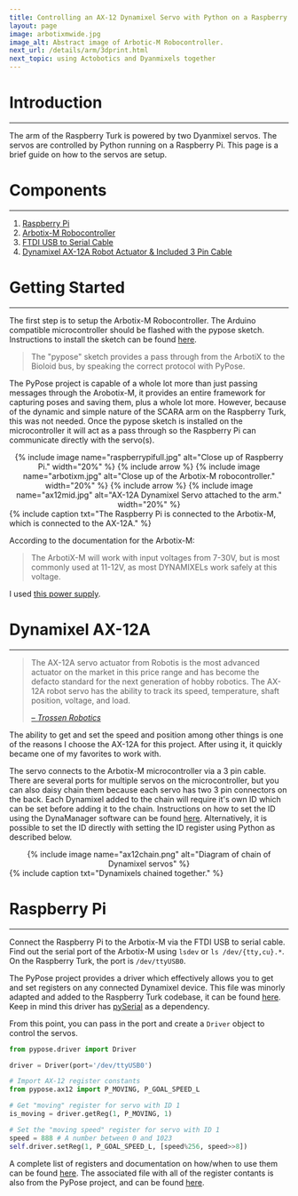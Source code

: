 ```yaml
---
title: Controlling an AX-12 Dynamixel Servo with Python on a Raspberry Pi
layout: page
image: arbotixmwide.jpg
image_alt: Abstract image of Arbotic-M Robocontroller.
next_url: /details/arm/3dprint.html
next_topic: using Actobotics and Dyanmixels together
---
```


# Introduction
---

The arm of the Raspberry Turk is powered by two Dyanmixel servos. The servos are controlled by Python running on a Raspberry Pi. This page is a brief guide on how to the servos are setup.

# Components
---

1. [Raspberry Pi](http://www.microcenter.com/product/460968/Raspberry_Pi_3_Model_B)
2. [Arbotix-M Robocontroller](http://www.trossenrobotics.com/p/arbotix-robot-controller.aspx)
3. [FTDI USB to Serial Cable](http://www.trossenrobotics.com/store/p/6406-FTDI-Cable-5V.aspx)
4. [Dynamixel AX-12A Robot Actuator & Included 3 Pin Cable](http://www.trossenrobotics.com/dynamixel-ax-12-robot-actuator.aspx)

# Getting Started
---

The first step is to setup the Arbotix-M Robocontroller. The Arduino compatible microcontroller should be flashed with the pypose sketch. Instructions to install the sketch can be found [here](http://vanadiumlabs.github.io/arbotix/#arbotixsetup).

> The "pypose" sketch provides a pass through from the ArbotiX to the Bioloid bus, by speaking the correct protocol with PyPose.

The PyPose project is capable of a whole lot more than just passing messages through the Arobotix-M, it provides an entire framework for capturing poses and saving them, plus a whole lot more. However, because of the dynamic and simple nature of the SCARA arm on the Raspberry Turk, this was not needed. Once the pypose sketch is installed on the microcontroller it will act as a pass through so the Raspberry Pi can communicate directly with the servo(s).

<center>
	{% include image name="raspberrypifull.jpg" alt="Close up of Raspberry Pi." width="20%" %}
	{% include arrow %}
	{% include image name="arbotixm.jpg" alt="Close up of the Arbotix-M robocontroller." width="20%" %}
	{% include arrow %}
	{% include image name="ax12mid.jpg" alt="AX-12A Dynamixel Servo attached to the arm." width="20%" %}
</center>
{% include caption txt="The Raspberry Pi is connected to the Arbotix-M, which is connected to the AX-12A." %}

According to the documentation for the Arbotix-M:
> The ArbotiX-M will work with input voltages from 7-30V, but is most commonly used at 11-12V, as most DYNAMIXELs work safely at this voltage.

I used [this power supply](https://www.amazon.com/gp/product/B0194B7XT6/ref=oh_aui_detailpage_o00_s00?ie=UTF8&psc=1).

# Dynamixel AX-12A
---

> The AX-12A servo actuator from Robotis is the most advanced actuator on the market in this price range and has become the defacto standard for the next generation of hobby robotics. The AX-12A robot servo has the ability to track its speed, temperature, shaft position, voltage, and load.
>
> [– _Trossen Robotics_](http://www.trossenrobotics.com/dynamixel-ax-12-robot-actuator.aspx)

The ability to get and set the speed and position among other things is one of the reasons I choose the AX-12A for this project. After using it, it quickly became one of my favorites to work with.

The servo connects to the Arbotix-M microcontroller via a 3 pin cable. There are several ports for multiple servos on the microcontroller, but you can also daisy chain them because each servo has two 3 pin connectors on the back. Each Dynamixel added to the chain will require it's own ID which can be set before adding it to the chain. Instructions on how to set the ID using the DynaManager software can be found [here](http://learn.trossenrobotics.com/arbotix/1-using-the-tr-dynamixel-servo-tool#&panel1-1). Alternatively, it is possible to set the ID directly with setting the ID register using Python as described below.

<center>{% include image name="ax12chain.png" alt="Diagram of chain of Dynamixel servos" %}</center>
{% include caption txt="Dynamixels chained together." %}

# Raspberry Pi
---

Connect the Raspberry Pi to the Arbotix-M via the FTDI USB to serial cable. Find out the serial port of the Arbotix-M using `lsdev` or `ls /dev/{tty,cu}.*`. On the Raspberry Turk, the port is `/dev/ttyUSB0`.

The PyPose project provides a driver which effectively allows you to get and set registers on any connected Dynamixel device. This file was minorly adapted and added to the Raspberry Turk codebase, it can be found [here](https://github.com/joeymeyer/raspberryturk/blob/master/raspberryturk/embedded/motion/pypose/driver.py). Keep in mind this driver has [pySerial](https://pythonhosted.org/pyserial/) as a dependency.

From this point, you can pass in the port and create a `Driver` object to control the servos.

```python
from pypose.driver import Driver

driver = Driver(port='/dev/ttyUSB0')

# Import AX-12 register constants
from pypose.ax12 import P_MOVING, P_GOAL_SPEED_L

# Get "moving" register for servo with ID 1
is_moving = driver.getReg(1, P_MOVING, 1)

# Set the "moving speed" register for servo with ID 1
speed = 888 # A number between 0 and 1023
self.driver.setReg(1, P_GOAL_SPEED_L, [speed%256, speed>>8])
```

A complete list of registers and documentation on how/when to use them can be found [here](http://support.robotis.com/en/product/actuator/dynamixel/ax_series/dxl_ax_actuator.htm). The associated file with all of the register contants is also from the PyPose project, and can be found [here](https://github.com/joeymeyer/raspberryturk/blob/master/raspberryturk/embedded/motion/pypose/ax12.py).
